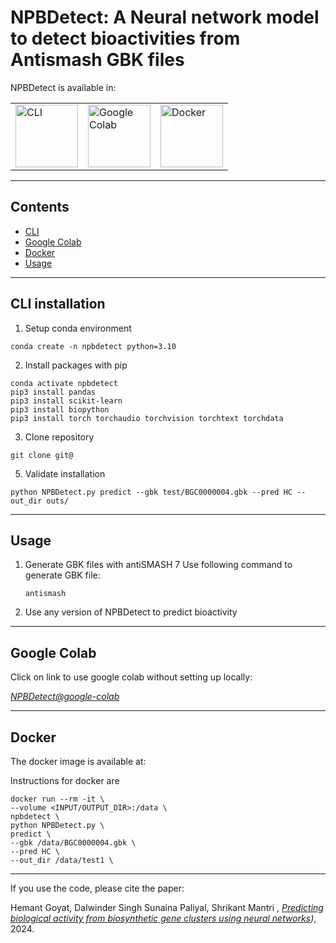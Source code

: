# NPBDetect: A Neural network model to detect bioactivities from Antismash GBK files

NPBDetect is available in:
<table>
<tr>
<td><img src="https://edent.github.io/SuperTinyIcons/images/svg/powershell.svg" width="100" title="CLI"></td>
<td><img src="https://edent.github.io/SuperTinyIcons/images/svg/colaboratory.svg" width="100" title="Google Colab"></td>
<td><img src="https://edent.github.io/SuperTinyIcons/images/svg/docker.svg" width="100" title="Docker"></td>
</tr>
</table>

----

## Contents ##

* [CLI](#cli-installation)
* [Google Colab](#google-colab)
* [Docker](#docker)
* [Usage](#usage)

----

## CLI installation ##

1. Setup conda environment

```conda create -n npbdetect python=3.10```

2. Install packages with pip

```
conda activate npbdetect
pip3 install pandas
pip3 install scikit-learn
pip3 install biopython
pip3 install torch torchaudio torchvision torchtext torchdata
```
3. Clone repository
   
```git clone git@```

5. Validate installation
   
```python NPBDetect.py predict --gbk test/BGC0000004.gbk --pred HC --out_dir outs/```

----

## Usage ##

1. Generate GBK files with antiSMASH 7
   Use following command to generate GBK file:
   
   ```antismash```
   
2. Use any version of NPBDetect to predict bioactivity
   

----

## Google Colab ##
Click on link to use google colab without setting up locally:

*[NPBDetect@google-colab](https://colab.research.google.com/drive/12zXjqk1DFX8Ouv0rYSAWSoaOheluBys9#scrollTo=MiUQ7HHR2rC8)*

----

## Docker ##

The docker image is available at:

Instructions for docker are 

```
docker run --rm -it \
--volume <INPUT/OUTPUT_DIR>:/data \
npbdetect \
python NPBDetect.py \
predict \
--gbk /data/BGC0000004.gbk \
--pred HC \
--out_dir /data/test1 \
```

----

If you use the code, please cite the paper:

Hemant Goyat, Dalwinder Singh Sunaina Paliyal, Shrikant Mantri , *[Predicting biological activity from biosynthetic gene clusters using neural networks](https://www.biorxiv.org/content/10.1101/2024.06.20.599829v1.full.pdf))*, 2024.
